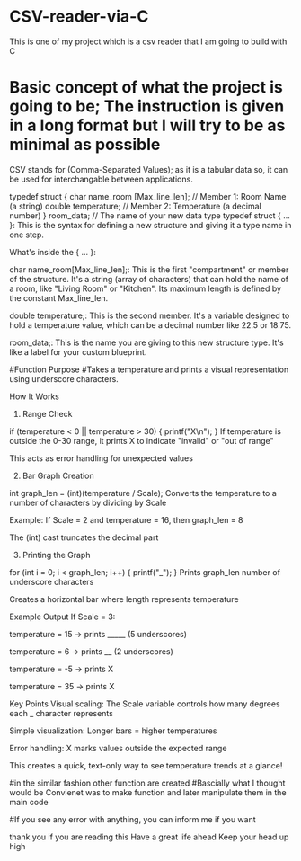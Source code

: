 # CSV-reader-via-C
This is one of my project which is a csv reader that I am going to build with C

# Basic concept of what the project is going to be; The instruction is given in a long format but I will try to be as minimal as possible
CSV stands for (Comma-Separated Values); as it is a tabular data so, it can be used for interchangable between applications. 


typedef struct 
{
    char name_room [Max_line_len]; // Member 1: Room Name (a string)
    double temperature;            // Member 2: Temperature (a decimal number)
} room_data; // The name of your new data type
typedef struct { ... }: This is the syntax for defining a new structure and giving it a type name in one step.

What's inside the { ... }:

char name_room[Max_line_len];: This is the first "compartment" or member of the structure. It's a string (array of characters) that can hold the name of a room, like "Living Room" or "Kitchen". Its maximum length is defined by the constant Max_line_len.

double temperature;: This is the second member. It's a variable designed to hold a temperature value, which can be a decimal number like 22.5 or 18.75.

room_data;: This is the name you are giving to this new structure type. It's like a label for your custom blueprint.


#Function Purpose
#Takes a temperature and prints a visual representation using underscore characters.

How It Works
1. Range Check

if (temperature < 0 || temperature > 30) {
    printf("X\n");
}
If temperature is outside the 0-30 range, it prints X to indicate "invalid" or "out of range"

This acts as error handling for unexpected values

2. Bar Graph Creation

int graph_len = (int)(temperature / Scale);
Converts the temperature to a number of characters by dividing by Scale

Example: If Scale = 2 and temperature = 16, then graph_len = 8

The (int) cast truncates the decimal part

3. Printing the Graph

for (int i = 0; i < graph_len; i++) {
    printf("_");
}
Prints graph_len number of underscore characters

Creates a horizontal bar where length represents temperature

Example Output
If Scale = 3:

temperature = 15 → prints _____ (5 underscores)

temperature = 6 → prints __ (2 underscores)

temperature = -5 → prints X

temperature = 35 → prints X

Key Points
Visual scaling: The Scale variable controls how many degrees each _ character represents

Simple visualization: Longer bars = higher temperatures

Error handling: X marks values outside the expected range

This creates a quick, text-only way to see temperature trends at a glance!



#in the similar fashion other function are created
#Bascially what I thought would be Convienet was to make function and later manipulate them in the main code


#If you see any error with anything, you can inform me if you want 

thank you if you are reading this 
Have a great life ahead 
Keep your head up high
